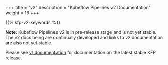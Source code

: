 +++
title = "v2"
description = "Kubeflow Pipelines v2 Documentation"
weight = 16
+++

{{% kfp-v2-keywords %}}

**Note:** Kubeflow Pipelines v2 is in pre-release stage and is not yet stable. The v2 docs being are continually developed and links to v2 documentation are also not yet stable.

Please see [v1 documentation][v1-documentation] for documentation on the latest stable KFP release.

[v1-documentation]: /docs/components/pipelines/v1

